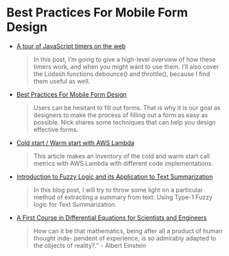 # Best Practices For Mobile Form Design

- [A tour of JavaScript timers on the web](#a-tour-of-javascript-timers-on-the-web)

  >In this post, I’m going to give a high-level overview of how these timers work, and when you might want to use them. I’ll also cover the Lodash functions debounce() and throttle(), because I find them useful as well.

- [Best Practices For Mobile Form Design](#best-practices-for-mobile-form-design)

  >Users can be hesitant to fill out forms. That is why it is our goal as designers to make the process of filling out a form as easy as possible. Nick shares some techniques that can help you design effective forms.

- [Cold start / Warm start with AWS Lambda](https://blog.octo.com/en/cold-start-warm-start-with-aws-lambda/)

  >This article makes an inventory of the cold and warm start call metrics with AWS Lambda with different code implementations.

- [Introduction to Fuzzy Logic and its Application to Text Summarization](https://becominghuman.ai/introduction-to-fuzzy-logic-and-its-application-to-text-summarization-dee71da67bbe)

  >In this blog post, I will try to throw some light on a particular method of extracting a summary from text: Using Type-1 Fuzzy logic for Text Summarization.

- [A First Course in Differential Equations for Scientists and Engineers ](http://people.uncw.edu/hermanr/mat361/ODEBook/)
  
  >How can it be that mathematics, being after all a product of human thought inde- pendent of experience, is so admirably adapted to the objects of reality?.” - Albert Einstein 